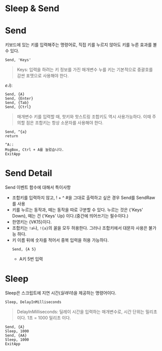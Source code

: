 # Sleep & Send

# Send
키보드에 있는 키를 입력해주는 명령어로, 직접 키를 누르지 않아도 키를 누른 효과를 볼 수 있다.

```autohotkey
Send, 'Keys'
```
> Keys: 입력을 하려는 키 정보를 가진 매개변수
> 누를 키는 기본적으로 중괄호를 감싼 포맷으로 사용해야 한다.

$e.i):$
```autohotkey
Send, {A}
Send, {Enter}
Send, {Tab}
Send, {Ctrl}
```

> 매개변수 키를 입력할 때, 핫키와 핫스트링 조합키도 역시 사용가능하다.
> 이때 주의할 점은 조합키는 항상 소문자를 사용해야 한다.

```autohotkey
Send, ^{a}
return

^A::
MsgBox, Ctrl + A를 눌렀습니다.
ExitApp
```

# Send Detail
Send 이벤트 함수에 대해서 특이사항
* 조합키를 입력하지 않고, ! + ^ #을 그대로 출력하고 싶은 경우 Send를 SendRaw를 사용
* 키를 누르는 동작과, 떼는 동작을 따로 구분할 수 있다. 누르는 것은 {'Keys' Down}, 떼는 건 {'Keys' Up} 이다.(중간에 띄어쓰기는 필수이다.)
* 한영키는 {VK15}이다.
* 조합키는 `!a`나, `!{a}`의 꼴을 모두 허용한다. 그러나 조합키에서 대문자 사용은 불가능 하다.
* 키 이름 뒤에 숫자를 적어서 중복 입력을 허용 가능하다.
  ```autohotkey
  Send, {A 5}
  ```
  + A키 5번 입력


# Sleep
Sleep은 스크립트에 지연 시간($딜레이$)을 제공하는 명령어이다.

```autohotkey
Sleep, DelayInMilliseconds
```
> DelayInMilliseconds: 딜레이 시간을 입력하는 매개변수로, 시간 단위는 밀리초 이다.
> 1초 = 1000 밀리초 이다.

```autohotkey
Send, {A}
Sleep, 1000
Send, {AA}
Sleep, 1000
ExitApp
```
